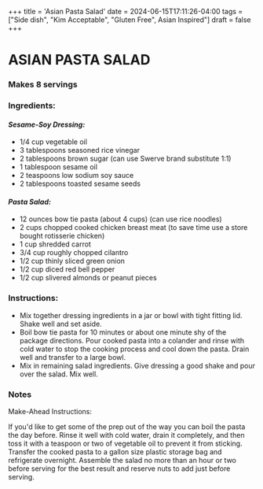 +++
title = 'Asian Pasta Salad'
date = 2024-06-15T17:11:26-04:00
tags = ["Side dish", "Kim Acceptable", "Gluten Free", Asian Inspired"]
draft = false
+++
# ASIAN PASTA SALAD

### Makes 8 servings

### Ingredients:

#### _Sesame-Soy Dressing:_

- 1/4 cup vegetable oil
- 3 tablespoons seasoned rice vinegar
- 2 tablespoons brown sugar (can use Swerve brand substitute 1:1)
- 1 tablespoon sesame oil
- 2 teaspoons low sodium soy sauce
- 2 tablespoons toasted sesame seeds

#### _Pasta Salad:_

- 12 ounces bow tie pasta (about 4 cups) (can use rice noodles)
- 2 cups chopped cooked chicken breast meat (to save time use a store bought rotisserie chicken)
- 1 cup shredded carrot
- 3/4 cup roughly chopped cilantro
- 1/2 cup thinly sliced green onion
- 1/2 cup diced red bell pepper
- 1/2 cup slivered almonds or peanut pieces

### Instructions:

- Mix together dressing ingredients in a jar or bowl with tight fitting lid. Shake well and set aside.
- Boil bow tie pasta for 10 minutes or about one minute shy of the package directions. Pour cooked pasta into a colander and rinse with cold water to stop the cooking process and cool down the pasta. Drain well and transfer to a large bowl. 
- Mix in remaining salad ingredients. Give dressing a good shake and pour over the salad. Mix well.

### Notes

Make-Ahead Instructions:

If you'd like to get some of the prep out of the way you can boil the pasta the day before. Rinse it well with cold water, drain it completely, and then toss it with a teaspoon or two of vegetable oil to prevent it from sticking. Transfer the cooked pasta to a gallon size plastic storage bag and refrigerate overnight. Assemble the salad no more than an hour or two before serving for the best result and reserve nuts to add just before serving.
